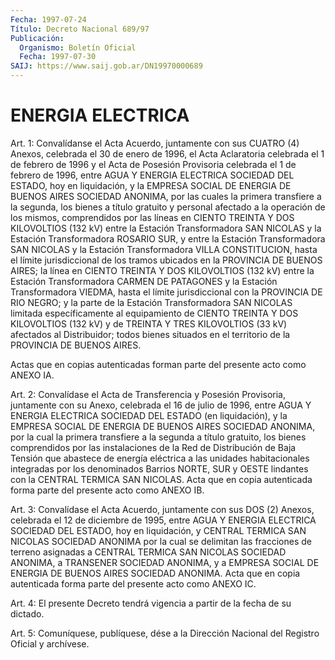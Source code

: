 ```yaml
---
Fecha: 1997-07-24
Título: Decreto Nacional 689/97
Publicación:
  Organismo: Boletín Oficial
  Fecha: 1997-07-30
SAIJ: https://www.saij.gob.ar/DN19970000689
---
```

# ENERGIA ELECTRICA

<a id="1"></a>
Art. 1: Convalídanse el Acta  Acuerdo,  juntamente  con  sus CUATRO (4) Anexos,  celebrada  el  30  de  enero  de  1996, el Acta Aclaratoria celebrada el 1 de febrero de 1996 y el Acta de Posesión Provisoria celebrada el 1 de febrero de 1996, entre AGUA  Y ENERGIA ELECTRICA  SOCIEDAD  DEL  ESTADO,  hoy en liquidación, y la EMPRESA SOCIAL DE ENERGIA DE BUENOS AIRES SOCIEDAD  ANONIMA, por las cuales la primera transfiere a la segunda, los bienes  a título gratuito y personal  afectado  a la operación de los mismos, comprendidos  por las líneas en CIENTO  TREINTA  Y  DOS KILOVOLTIOS (132 kV) entre la Estación Transformadora SAN NICOLAS  y  la  Estación Transformadora ROSARIO SUR, y entre la Estación Transformadora  SAN  NICOLAS  y la Estación    Transformadora  VILLA  CONSTITUCION,  hasta  el  límite jurisdiccional  de  los  tramos  ubicados en la PROVINCIA DE BUENOS AIRES; la línea en CIENTO TREINTA  Y DOS KILOVOLTIOS (132 kV) entre la  Estación  Transformadora  CARMEN DE  PATAGONES  y  la  Estación Transformadora  VIEDMA,  hasta  el  límite  jurisdiccional  con  la PROVINCIA DE RIO NEGRO; y la parte  de  la  Estación Transformadora SAN  NICOLAS  limitada  específicamente al equipamiento  de  CIENTO TREINTA Y DOS KILOVOLTIOS  (132 kV) y de TREINTA Y TRES KILOVOLTIOS (33 kV) afectados al Distribuidor;  todos  bienes  situados  en  el territorio de la PROVINCIA DE BUENOS AIRES.

Actas  que  en  copias  autenticadas forman parte del presente acto como ANEXO IA.

<a id="2"></a>
Art. 2: Convalídase el Acta de Transferencia y Posesión Provisoria, juntamente con  su  Anexo,  celebrada el 16 de julio de 1996,  entre  AGUA  Y  ENERGIA ELECTRICA SOCIEDAD  DEL  ESTADO  (en liquidación),  y la EMPRESA  SOCIAL  DE  ENERGIA  DE  BUENOS  AIRES SOCIEDAD ANONIMA,  por la cual la primera transfiere a la segunda a título gratuito, los  bienes  comprendidos por las instalaciones de la Red de Distribución de Baja  Tensión  que  abastece  de  energía eléctrica    a  las  unidades  habitacionales  integradas  por  los denominados Barrios  NORTE,  SUR  y  OESTE lindantes con la CENTRAL TERMICA SAN NICOLAS. Acta que en copia  autenticada forma parte del presente acto como ANEXO IB.

<a id="3"></a>
Art. 3: Convalídase el Acta Acuerdo, juntamente  con  sus  DOS (2) Anexos, celebrada el  12 de diciembre de 1995, entre AGUA Y ENERGIA ELECTRICA  SOCIEDAD  DEL  ESTADO,  hoy  en  liquidación,  y CENTRAL TERMICA  SAN NICOLAS SOCIEDAD ANONIMA por la cual se delimitan  las fracciones  de  terreno  asignadas  a  CENTRAL  TERMICA SAN NICOLAS SOCIEDAD ANONIMA, a TRANSENER SOCIEDAD ANONIMA, y  a EMPRESA SOCIAL DE  ENERGIA  DE  BUENOS AIRES SOCIEDAD ANONIMA. Acta que  en  copia autenticada  forma  parte  del  presente  acto  como  ANEXO  IC.

<a id="4"></a>
Art. 4: El presente  Decreto  tendrá vigencia a partir de la fecha de su dictado.

<a id="5"></a>
Art. 5: Comuníquese, publíquese,  dése a la Dirección Nacional del Registro Oficial y archívese.